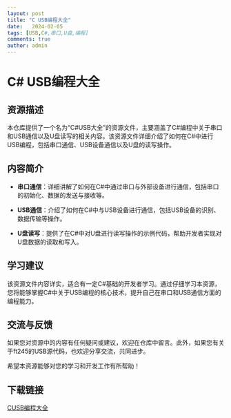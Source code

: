 ```yaml
---
layout: post
title: "C USB编程大全"
date:   2024-02-05
tags: [USB,C#,串口,U盘,编程]
comments: true
author: admin
---
```

# C# USB编程大全

## 资源描述

本仓库提供了一个名为“C#USB大全”的资源文件，主要涵盖了C#编程中关于串口和USB通信以及U盘读写的相关内容。该资源文件详细介绍了如何在C#中进行USB编程，包括串口通信、USB设备通信以及U盘的读写操作。

## 内容简介

- **串口通信**：详细讲解了如何在C#中通过串口与外部设备进行通信，包括串口的初始化、数据的发送与接收等。
  
- **USB通信**：介绍了如何在C#中与USB设备进行通信，包括USB设备的识别、数据传输等操作。

- **U盘读写**：提供了在C#中对U盘进行读写操作的示例代码，帮助开发者实现对U盘数据的读取和写入。

## 学习建议

该资源文件内容详实，适合有一定C#基础的开发者学习。通过仔细学习本资源，您将能够掌握C#中关于USB编程的核心技术，提升自己在串口和USB通信方面的编程能力。

## 交流与反馈

如果您对资源中的内容有任何疑问或建议，欢迎在仓库中留言。此外，如果您有关于ft245的USB源代码，也欢迎分享交流，共同进步。

希望本资源能够对您的学习和开发工作有所帮助！

## 下载链接

[CUSB编程大全](https://pan.quark.cn/s/e7f10bc141c4)